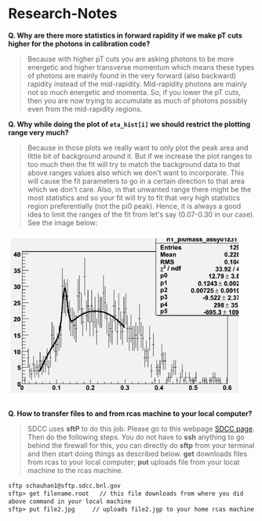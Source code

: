 # Research-Notes

**Q. Why are there more statistics in forward rapidity if we make pT cuts higher for the photons in calibration code?**

>Because with higher pT cuts you are asking photons to be more energetic and higher transverse momentum which means these types of photons are mainly found in the very forward (also backward) rapidity instead of the mid-rapidity. Mid-rapidity photons are mainly not so much energetic and momenta. So, if you lower the pT cuts, then you are now trying to accumulate as much of photons possibly even from the mid-rapidity regions.

**Q. Why while doing the plot of `eta_hist[i]` we should restrict the plotting range very much?**

>Because in those plots we really want to only plot the peak area and little bit of background around it. But if we increase the plot ranges to too much then the fit will try to match the background data to that above ranges values also which we don't want to incorporate. This will cause the fit parameters to go in a certain direction to that area which we don't care. Also, in that unwanted range there might be the most statistics and so your fit will try to fit that very high statistics region preferentially (not the pi0 peak). Hence, it is always a good idea to limit the ranges of the fit from let's say (0.07-0.30 in our case). See the image below:

![Pi0 Image](https://github.com/sbdrchauhan/Research-Notes/blob/main/images/pi0%20fit%20range.png)


**Q. How to transfer files to and from rcas machine to your local computer?**

>SDCC uses **sftP** to do this job. Please go to this webpage [SDCC page](https://www.sdcc.bnl.gov/information/transfer-files-using-sftp-gateways).
Then do the following steps. You do not have to **ssh** anything to go behind the firewall for this, you can directly do **sftp** from your terminal and then start doing things as described below. **get** downloads files from rcas to your local computer; **put** uploads file from your locat machine to the rcas machine.
```
sftp schauhan1@sftp.sdcc.bnl.gov
sftp> get filename.root   // this file downloads from where you did above command in your local machine
sftp> put file2.jpg     // uploads file2.jgp to your home rcas machine
```
